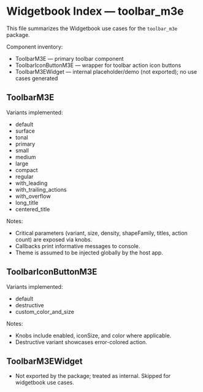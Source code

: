 # Widgetbook Index — toolbar_m3e

This file summarizes the Widgetbook use cases for the `toolbar_m3e` package.

Component inventory:
- ToolbarM3E — primary toolbar component
- ToolbarIconButtonM3E — wrapper for toolbar action icon buttons
- ToolbarM3EWidget — internal placeholder/demo (not exported); no use cases generated

## ToolbarM3E
Variants implemented:
- default
- surface
- tonal
- primary
- small
- medium
- large
- compact
- regular
- with_leading
- with_trailing_actions
- with_overflow
- long_title
- centered_title

Notes:
- Critical parameters (variant, size, density, shapeFamily, titles, action count) are exposed via knobs.
- Callbacks print informative messages to console.
- Theme is assumed to be injected globally by the host app.

## ToolbarIconButtonM3E
Variants implemented:
- default
- destructive
- custom_color_and_size

Notes:
- Knobs include enabled, iconSize, and color where applicable.
- Destructive variant showcases error-colored action.

## ToolbarM3EWidget
- Not exported by the package; treated as internal. Skipped for widgetbook use cases.
